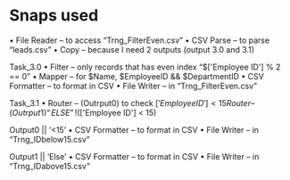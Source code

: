 # Snaps used
•	File Reader – to access “Trng_FilterEven.csv”
•	CSV Parse – to parse  “leads.csv”
•	Copy – because I need 2 outputs (output 3.0 and 3.1) 

Task_3.0
•	Filter – only records that has even index “$['Employee ID'] % 2 == 0”
•	Mapper – for $Name, $EmployeeID && $DepartmentID
•	CSV Formatter – to format in CSV
•	File Writer – in “Trng_FilterEven.csv”

Task_3.1
•	Router – (Outrput0) to check $['Employee ID'] < 15
Router – (Outrput1) “ELSE” !($['Employee ID'] < 15) 

Output0 || ‘<15’
•	CSV Formatter – to format in CSV
•	File Writer – in “Trng_IDbelow15.csv”

Output1 || ‘Else’
•	CSV Formatter – to format in CSV
•	File Writer – in “Trng_IDabove15.csv”
